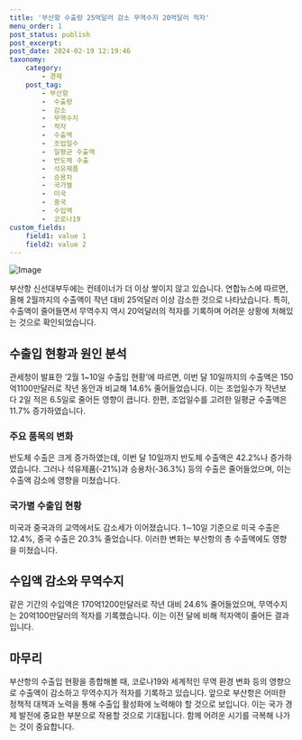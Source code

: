 ```yaml
---
title: '부산항 수출량 25억달러 감소 무역수지 20억달러 적자'
menu_order: 1
post_status: publish
post_excerpt: 
post_date: 2024-02-19 12:19:46
taxonomy:
    category:
        - 경제
    post_tag:
        - 부산항
        -  수출량
        -  감소
        -  무역수지
        -  적자
        -  수출액
        -  조업일수
        -  일평균 수출액
        -  반도체 수출
        -  석유제품
        -  승용차
        -  국가별
        -  미국
        -  중국
        -  수입액
        -  코로나19
custom_fields:
    field1: value 1
    field2: value 2
---
```


![Image](https://imgnews.pstatic.net/image/032/2024/02/13/0003278600_001_20240213093101096.jpeg?type=w647)

부산항 신선대부두에는 컨테이너가 더 이상 쌓이지 않고 있습니다. 연합뉴스에 따르면, 올해 2월까지의 수출액이 작년 대비 25억달러 이상 감소한 것으로 나타났습니다. 특히, 수출액이 줄어들면서 무역수지 역시 20억달러의 적자를 기록하며 어려운 상황에 처해있는 것으로 확인되었습니다.
## 수출입 현황과 원인 분석
관세청이 발표한 ‘2월 1~10일 수출입 현황’에 따르면, 이번 달 10일까지의 수출액은 150억1100만달러로 작년 동안과 비교해 14.6% 줄어들었습니다. 이는 조업일수가 작년보다 2일 적은 6.5일로 줄어든 영향이 큽니다. 한편, 조업일수를 고려한 일평균 수출액은 11.7% 증가하였습니다.
### 주요 품목의 변화
반도체 수출은 크게 증가하였는데, 이번 달 10일까지 반도체 수출액은 42.2%나 증가하였습니다. 그러나 석유제품(-21%)과 승용차(-36.3%) 등의 수출은 줄어들었으며, 이는 수출액 감소에 영향을 미쳤습니다.
### 국가별 수출입 현황
미국과 중국과의 교역에서도 감소세가 이어졌습니다. 1∼10일 기준으로 미국 수출은 12.4%, 중국 수출은 20.3% 줄었습니다. 이러한 변화는 부산항의 총 수출액에도 영향을 미쳤습니다.
## 수입액 감소와 무역수지
같은 기간의 수입액은 170억1200만달러로 작년 대비 24.6% 줄어들었으며, 무역수지는 20억100만달러의 적자를 기록했습니다. 이는 이전 달에 비해 적자액이 줄어든 결과입니다. 
## 마무리
부산항의 수출입 현황을 종합해볼 때, 코로나19와 세계적인 무역 환경 변화 등의 영향으로 수출액이 감소하고 무역수지가 적자를 기록하고 있습니다. 앞으로 부산항은 어떠한 정책적 대책과 노력을 통해 수출입 활성화에 노력해야 할 것으로 보입니다. 이는 국가 경제 발전에 중요한 부분으로 작용할 것으로 기대됩니다. 함께 어려운 시기를 극복해 나가는 것이 중요합니다.
